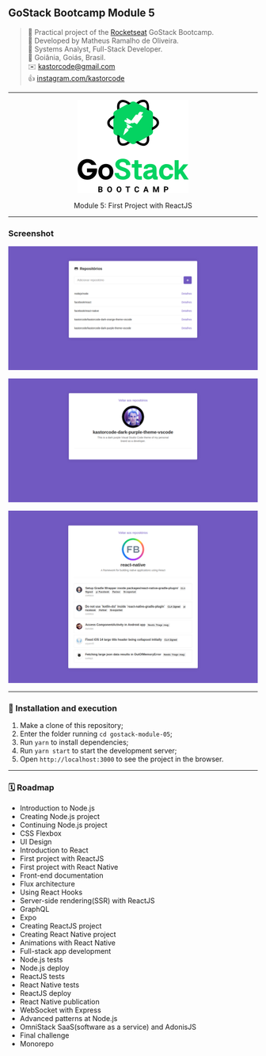 ## GoStack Bootcamp Module 5

> 🚀 Practical project of the [Rocketseat](https://rocketseat.com.br) GoStack Bootcamp.  
👷 Developed by Matheus Ramalho de Oliveira.  
🔨 Systems Analyst, Full-Stack Developer.  
🏡 Goiânia, Goiás, Brasil.  
✉️ kastorcode@gmail.com  
👍 [instagram.com/kastorcode](https://www.instagram.com/kastorcode)

---

<p align="center">
  <img src="assets/gostack.png" />
</p>

<p align="center">
    Module 5: First Project with ReactJS
</p>

---

### Screenshot

<p align="center">
  <img src="screenshots/1.png" />
</p>

<p align="center">
  <img src="screenshots/2.png" />
</p>

<p align="center">
  <img src="screenshots/3.png" />
</p>

---

### 🚀 Installation and execution

1. Make a clone of this repository;
2. Enter the folder running `cd gostack-module-05`;
3. Run `yarn` to install dependencies;
4. Run `yarn start` to start the development server;
5. Open `http://localhost:3000` to see the project in the browser.

---

### 🗓 ️Roadmap

- Introduction to Node.js
- Creating Node.js project
- Continuing Node.js project
- CSS Flexbox
- UI Design
- Introduction to React
- First project with ReactJS
- First project with React Native
- Front-end documentation
- Flux architecture
- Using React Hooks
- Server-side rendering(SSR) with ReactJS
- GraphQL
- Expo
- Creating ReactJS project
- Creating React Native project
- Animations with React Native
- Full-stack app development
- Node.js tests
- Node.js deploy
- ReactJS tests
- React Native tests
- ReactJS deploy
- React Native publication
- WebSocket with Express
- Advanced patterns at Node.js
- OmniStack SaaS(software as a service) and AdonisJS
- Final challenge
- Monorepo
